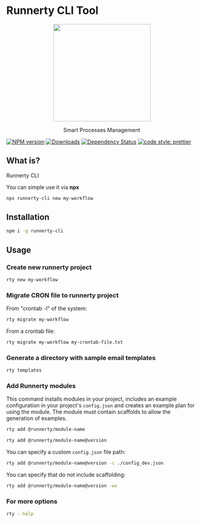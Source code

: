 # Runnerty CLI Tool

<p align="center">
  <a href="http://runnerty.io">
    <img height="257" src="https://runnerty.io/assets/header/logo-stroked.png">
  </a>
  <p align="center">Smart Processes Management</p>
</p>

[![NPM version][npm-image]][npm-url] [![Downloads][downloads-image]][npm-url] [![Dependency Status][david-badge]][david-badge-url]
<a href="#badge">
<img alt="code style: prettier" src="https://img.shields.io/badge/code_style-prettier-ff69b4.svg">
</a>

## What is?

Runnerty CLI

You can simple use it via **npx**

```bash
npx runnerty-cli new my-workflow
```

## Installation

```bash
npm i -g runnerty-cli
```

## Usage

### Create new runnerty project

```bash
rty new my-workflow
```

### Migrate CRON file to runnerty project

From "crontab -l" of the system:
```bash
rty migrate my-workflow 
```

From a crontab file:
```bash
rty migrate my-workflow my-crontab-file.txt
```

### Generate a directory with sample email templates
```bash
rty templates
```

### Add Runnerty modules
This command installs modules in your project, includes an example configuration in your project's `config.json` and creates an example plan for using the module. The module must contain scaffolds to allow the generation of examples.
```bash
rty add @runnerty/module-name
```

```bash
rty add @runnerty/module-name@version
```

You can specify a custom `config.json` file path:
```bash
rty add @runnerty/module-name@version -c ./config_dev.json
```

You can specify that do not include scaffolding:
```bash
rty add @runnerty/module-name@version -ws
```

### For more options

```bash
rty --help
```

[runnerty]: http://www.runnerty.io
[downloads-image]: https://img.shields.io/npm/dm/runnerty-cli.svg
[npm-url]: https://www.npmjs.com/package/runnerty-cli
[npm-image]: https://img.shields.io/npm/v/runnerty-cli.svg
[david-badge]: https://david-dm.org/runnerty/runnerty-cli.svg
[david-badge-url]: https://david-dm.org/runnerty/runnerty-cli